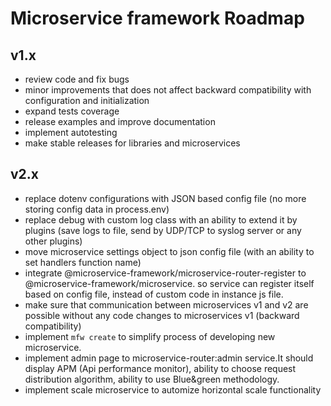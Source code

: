 # Microservice framework Roadmap

## v1.x
  - review code and fix bugs
  - minor improvements that does not affect backward compatibility with configuration and initialization 
  - expand tests coverage
  - release examples and improve documentation
  - implement autotesting
  - make stable releases for libraries and microservices
  
## v2.x
  - replace dotenv configurations with   JSON based config file (no more storing config data in process.env)
  - replace debug with custom log class with an ability to extend it by plugins (save logs to file, send by UDP/TCP to syslog server or any other plugins)
  - move microservice settings object to json config file (with an ability to set handlers function name)
  - integrate @microservice-framework/microservice-router-register to @microservice-framework/microservice.
    so service can register itself based on config file, instead of custom code in instance js file.
  - make sure that communication between microservices v1 and v2 are possible without any code changes to microservices v1 (backward compatibility)
  - implement `mfw create` to simplify process of developing new microservice.
  - implement admin page to microservice-router:admin service.It should display APM (Api performance monitor), ability to choose request distribution algorithm, ability to use Blue&green methodology.
  - implement scale microservice to automize horizontal scale functionality
